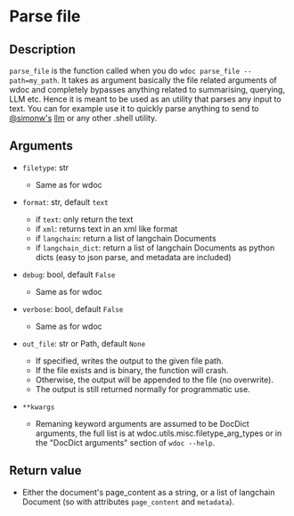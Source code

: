 # Parse file

## Description

`parse_file` is the function called when you do `wdoc parse_file --path=my_path`.
It takes as argument basically the file related arguments of wdoc and completely
bypasses anything related to summarising, querying, LLM etc. Hence it is meant
to be used as an utility that parses any input to text. You can for example
use it to quickly parse anything to send to [@simonw's](https://github.com/simonw/) [llm](https://github.com/simonw/llm) or any other .shell utility.

## Arguments

- `filetype`: str
    - Same as for wdoc

- `format`: str, default `text`
    - if `text`: only return the text
    - if `xml`: returns text in an xml like format
    - if `langchain`: return a list of langchain Documents
    - if `langchain_dict`: return a list of langchain Documents as
        python dicts (easy to json parse, and metadata are included)

- `debug`: bool, default `False`
    - Same as for wdoc

- `verbose`: bool, default `False`
    - Same as for wdoc

- `out_file`: str or Path, default `None`
    - If specified, writes the output to the given file path.
    - If the file exists and is binary, the function will crash.
    - Otherwise, the output will be appended to the file (no overwrite).
    - The output is still returned normally for programmatic use.

- `**kwargs`
    - Remaning keyword arguments are assumed to be DocDict arguments,
    the full list is at wdoc.utils.misc.filetype_arg_types
    or in the "DocDict arguments" section of `wdoc --help`.

## Return value
- Either the document's page_content as a string, or a list of
langchain Document (so with attributes `page_content` and `metadata`).
